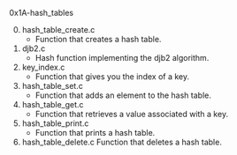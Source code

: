 0x1A-hash_tables

0. hash_table_create.c
	* Function that creates a hash table.
1. djb2.c
	* Hash function implementing the djb2 algorithm.
2. key_index.c
	* Function that gives you the index of a key.
3. hash_table_set.c
	* Function that adds an element to the hash table.
4. hash_table_get.c
	* Function that retrieves a value associated with a key.
5. hash_table_print.c
	* Function that prints a hash table.
6. hash_table_delete.c
	Function that deletes a hash table.
